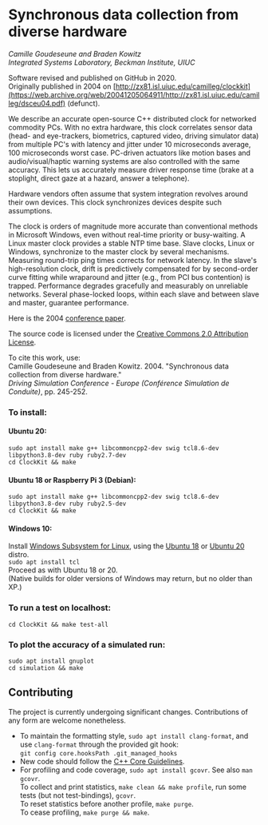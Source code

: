 # Synchronous data collection from diverse hardware

*Camille Goudeseune and Braden Kowitz  
Integrated Systems Laboratory, Beckman Institute, UIUC*

Software revised and published on GitHub in 2020.  
Originally published in 2004 on [http://zx81.isl.uiuc.edu/camilleg/clockkit](https://web.archive.org/web/20041205064911/http://zx81.isl.uiuc.edu/camilleg/dsceu04.pdf) (defunct).

We describe an accurate open-source C++ distributed clock for networked
commodity PCs.  With no extra hardware, this clock correlates sensor data
(head- and eye-trackers, biometrics, captured video, driving simulator
data) from multiple PC's with latency and jitter under 10 microseconds
average, 100 microseconds worst case.  PC-driven actuators like motion
bases and audio/visual/haptic warning systems are also controlled with
the same accuracy.  This lets us accurately measure driver response time
(brake at a stoplight, direct gaze at a hazard, answer a telephone).

Hardware vendors often assume that system integration revolves around
their own devices.  This clock synchronizes devices despite such assumptions.

The clock is orders of magnitude more accurate than conventional methods
in Microsoft Windows, even without real-time priority or busy-waiting.
A Linux master clock provides a stable NTP time base.  Slave clocks,
Linux or Windows, synchronize to the master clock by several mechanisms.
Measuring round-trip ping times corrects for network latency.  In the
slave's high-resolution clock, drift is predictively compensated for
by second-order curve fitting while wraparound and jitter (e.g., from
PCI bus contention) is trapped.  Performance degrades gracefully and
measurably on unreliable networks.  Several phase-locked loops, within
each slave and between slave and master, guarantee performance.

Here is the 2004 [conference paper](dsceu04.pdf).

The source code is licensed under the [Creative Commons 2.0 Attribution License](http://creativecommons.org/licenses/by/2.0).

To cite this work, use:  
Camille Goudeseune and Braden Kowitz.  2004.  "Synchronous data collection from diverse hardware."  
*Driving Simulation Conference - Europe (Conférence Simulation de Conduite)*, pp. 245-252. 

### To install:

#### Ubuntu 20:
`sudo apt install make g++ libcommoncpp2-dev swig tcl8.6-dev libpython3.8-dev ruby ruby2.7-dev`  
`cd ClockKit && make`

#### Ubuntu 18 or Raspberry Pi 3 (Debian):
`sudo apt install make g++ libcommoncpp2-dev swig tcl8.6-dev libpython3.8-dev ruby ruby2.5-dev`  
`cd ClockKit && make`

#### Windows 10:
Install [Windows Subsystem for Linux](https://docs.microsoft.com/en-us/windows/wsl/install-win10), using the [Ubuntu 18](https://www.microsoft.com/store/apps/9N9TNGVNDL3Q) or [Ubuntu 20](https://www.microsoft.com/store/apps/9n6svws3rx71) distro.  
`sudo apt install tcl`  
Proceed as with Ubuntu 18 or 20.  
(Native builds for older versions of Windows may return, but no older than XP.)

### To run a test on localhost:
`cd ClockKit && make test-all`

### To plot the accuracy of a simulated run:
`sudo apt install gnuplot`  
`cd simulation && make`

## Contributing
The project is currently undergoing significant changes. Contributions of any
form are welcome nonetheless.

- To maintain the formatting style, `sudo apt install clang-format`, and use `clang-format` through the provided git hook:  
  `git config core.hooksPath .git_managed_hooks`
- New code should follow the [C++ Core Guidelines](https://github.com/isocpp/CppCoreGuidelines/blob/master/CppCoreGuidelines.md#c-core-guidelines).
- For profiling and code coverage, `sudo apt install gcovr`.  See also `man gcovr`.  
  To collect and print statistics, `make clean && make profile`, run some tests (but not test-bindings), `gcovr`.  
  To reset statistics before another profile, `make purge`.  
  To cease profiling, `make purge && make`.
